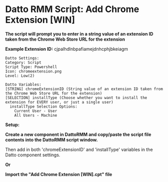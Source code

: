 # Datto RMM Script: Add Chrome Extension [WIN]
**The script will prompt you to enter in a string value of an extension ID taken from the Chrome Web Store URL for the extension**

**Example Extension ID:** cjpalhdlnbpafiamejdnhcphjbkeiagm

```
Datto Settings:
Category: Script
Script Type: Powershell
Icon: chromeextension.png
Level: Low(2)
```
```
Datto Variables:
[STRING] chromeExtensionID (String value of an extension ID taken from the Chrome Web Store URL for the extension)
[SELECTION] installType (Choose whether you want to install the extension for EVERY user, or just a single user)
  installType Selection Options:
    Current User - User
    All Users - Machine
```
**Setup:**

**Create a new component in DattoRMM and copy/paste the script file contents into the DattoRMM script window.**

Then add in both 'chromeExtensionID' and 'installType' variables in the Datto component settings.

**Or**

**Import the "Add Chrome Extension [WIN].cpt" file**
